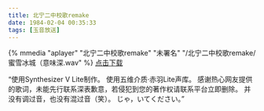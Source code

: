 ```yaml
---
title: 北宁二中校歌remake
date: 1984-02-04 00:35:33
tags: [玉音放送]
---
```


{% mmedia "aplayer" "北宁二中校歌remake" "未署名" "/北宁二中校歌remake/蜜雪冰城（意味深.wav" %}
<a href="/北宁二中校歌remake/蜜雪冰城（意味深.wav" download="北宁二中校歌remake.wav">点击下载</a>

“使用Synthesizer V Lite制作。
使用五维介质·赤羽Lite声库。
感谢热心网友提供的歌词，未能先行联系深表歉意，若侵犯到您的著作权请联系平台立即删除。
并没有调过音，也没有混过音（笑）。
じゃ，いてください。”

